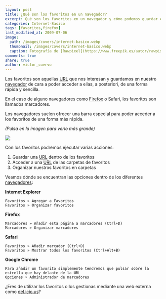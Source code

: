 ```yaml
---
layout: post
title: ¿Qué son los favoritos en un navegador?
excerpt: Qué son los favoritos en un navegador y cómo podemos guardar en ellos diferentes páginas web.
categories: Internet-Basico
tags: [favoritos,firefox]
last_modified_at: 2009-07-06
image:
  path: /images/covers/internet-basico.webp
  thumbnail: /images/covers/internet-basico.webp
  caption: Fotografía de [Rawpixel](https://www.freepik.es/autor/rawpixel-com)
comments: true
share: true
author: victor_cuervo
---
```


Los favoritos son aquellas [URL](https://www.ayudaenlaweb.com/internet-basico/que-es-la-url/) que nos interesan y guardamos en nuestro [navegador](https://www.ayudaenlaweb.com/navegadores/que-es-un-navegador/) de cara a poder acceder a ellas, a posteriori, de una forma rápida y sencilla.


En el caso de alguno navegadores como [Firefox](https://www.ayudaenlaweb.com/navegadores/que-es-firefox/) o Safari, los favoritos son llamados marcadores.


Los navegadores suelen ofrecer una barra especial para poder acceder a los favoritos de una forma más rápida.


_(Pulsa en la imagen para verlo más grande)_


![](https://www.ayudaenlaweb.com/wp-content/uploads/2009/07/chrome_marcadores-300x113.png)


Con los favoritos podremos ejecutar varias acciones:

1. Guardar una [URL](https://www.ayudaenlaweb.com/internet-basico/que-es-la-url/) dentro de los favoritos
2. Acceder a una [URL](https://www.ayudaenlaweb.com/internet-basico/que-es-la-url/) de las carpetas de favoritos
3. Organizar nuestros favoritos en carpetas

Veamos dónde se encuentran las opciones dentro de los diferentes [navegadores](https://www.ayudaenlaweb.com/navegadores/que-es-un-navegador/):


**Internet Explorer**


```text
Favoritos » Agregar a Favoritos
Favoritos » Organizar favoritos
```


**Firefox**


```text
Marcadores » Añadir esta página a marcadores (Ctrl+D)
Marcadores » Organizar marcadores
```


**Safari**


```text
Favoritos » Añadir marcador (Ctrl+D)
Favoritos » Mostrar todos los favoritos (Ctrl+Alt+B)
```


**Google Chrome**


```text
Para añadir un favorito simplemente tendremos que pulsar sobre la estrella que hay delante de la URL
Opciones » Administrador de marcadores
```


¿Eres de utilizar los favoritos o los gestionas mediante una web externa como [del.icio.us](http://del.icio.us/)?

